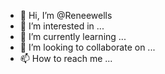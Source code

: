 - 👋 Hi, I’m @Reneewells
- 👀 I’m interested in ...
- 🌱 I’m currently learning ...
- 💞️ I’m looking to collaborate on ...
- 📫 How to reach me ...

<!---
Reneewells/Reneewells is a ✨ special ✨ repository because its `README.md` (this file) appears on your GitHub profile.
You can click the Preview link to take a look at your changes.
--->
